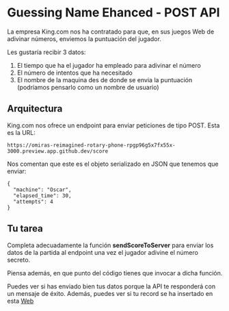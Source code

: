 # Guessing Name Ehanced - POST API

La empresa King.com nos ha contratado para que, en sus juegos Web de adivinar números, enviemos la puntuación del jugador.

Les gustaría recibir 3 datos:

1. El tiempo que ha el jugador ha empleado para adivinar el número
2. El número de intentos que ha necesitado
3. El nombre de la maquina des de donde se envia la puntuación (podríamos pensarlo como un nombre de usuario)

## Arquitectura

King.com nos ofrece un endpoint para enviar peticiones de tipo POST. Esta es la URL:

`https://omiras-reimagined-rotary-phone-rpgp96g5x7fx55x-3000.preview.app.github.dev/score`

Nos comentan que este es el objeto serializado en JSON que tenemos que enviar:

```
{
  "machine": "Oscar",
  "elapsed_time": 30,
  "attempts": 4
}
```

## Tu tarea

Completa adecuadamente la función **sendScoreToServer** para enviar los datos de la partida al endpoint una vez el jugador adivine el número secreto.

Piensa además, en que punto del código tienes que invocar a dicha función.

Puedes ver si has enviado bien tus datos porque la API te responderá con un mensaje de éxito. Además, puedes ver si tu record se ha insertado en esta [Web](https://03i74i.csb.app/)
